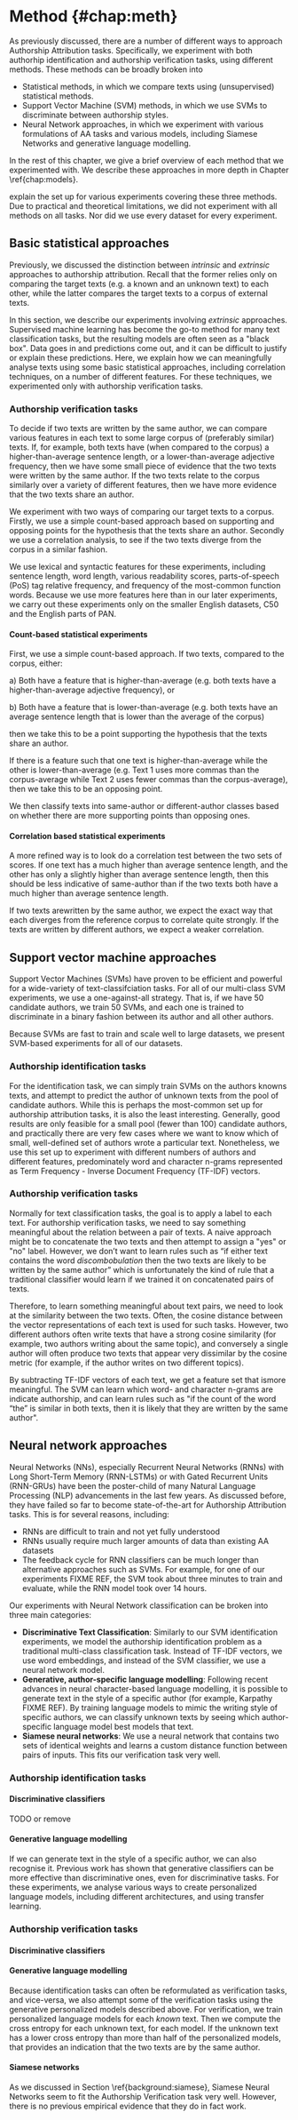 Method {#chap:meth}
======

As previously discussed, there are a number of different ways to approach Authorship Attribution tasks. Specifically, we experiment with both authorhip identification and authorship verification tasks, using different methods. These methods can be broadly broken into

-   Statistical methods, in which we compare texts using (unsupervised) statistical methods.
-   Support Vector Machine (SVM) methods, in which we use SVMs to discriminate between authorship styles.
-   Neural Network approaches, in which we experiment with various formulations of AA tasks and various models, including Siamese Networks and generative language modelling.

In the rest of this chapter, we give a brief overview of each method that we experimented with. We describe these approaches in more depth in Chapter \ref{chap:models}.

explain the set up for various experiments covering these three methods. Due to practical and theoretical limitations, we did not experiment with all methods on all tasks. Nor did we use every dataset for every experiment. 

Basic statistical approaches
----------------------------

Previously, we discussed the distinction between *intrinsic* and *extrinsic* approaches to authorship attribution. Recall that the former relies only on comparing the target texts (e.g. a known and an unknown text) to each other, while the latter compares the target texts to a corpus of external texts. 

In this section, we describe our experiments involving *extrinsic* approaches. Supervised machine learning has become the go-to method for many text classification tasks, but the resulting models are often seen as a "black box". Data goes in and predictions come out, and it can be difficult to justify or explain these predictions. Here, we explain how we can meaningfully analyse texts using some basic statistical approaches, including correlation techniques, on a number of different features. For these techniques, we experimented only with authorship verification tasks.

### Authorship verification tasks

To decide if two texts are written by the same author, we can compare various features in each text to some large corpus of (preferably similar) texts. If, for example, both texts have (when compared to the corpus) a higher-than-average sentence length, or a lower-than-average adjective frequency, then we have some small piece of evidence that the two texts were written by the same author. If the two texts relate to the corpus similarly over a variety of different features, then we have more evidence that the two texts share an author.

We experiment with two ways of comparing our target texts to a corpus. Firstly, we use a simple count-based approach based on supporting and opposing points for the hypothesis that the texts share an author. Secondly we use a correlation analysis, to see if the two texts diverge from the corpus in a similar fashion.

We use lexical and syntactic features for these experiments, including sentence length, word length, various readability scores, parts-of-speech (PoS) tag relative frequency, and frequency of the most-common function words. Because we use more features here than in our later experiments, we carry out these experiments only on the smaller English datasets, C50 and the English parts of PAN.

#### Count-based statistical experiments

 First, we use a simple count-based approach. If two texts, compared to the corpus, either:

a) Both have a feature that is higher-than-average (e.g. both texts have a higher-than-average adjective frequency), or

b) Both have a feature that is lower-than-average (e.g. both texts have an average sentence length that is lower than the average of the corpus)

then we take this to be a point supporting the hypothesis that the texts share an author.

If there is a feature such that one text is higher-than-average while the other is lower-than-average (e.g. Text 1 uses more commas than the corpus-average while Text 2 uses fewer commas than the corpus-average), then we take this to be an opposing point.

We then classify texts into same-author or different-author classes based on whether there are more supporting points than opposing ones.

#### Correlation based statistical experiments

A more refined way is to look do a correlation test between the two sets of scores. If one text has a much higher than average sentence length, and the other has only a slightly higher than average sentence length,
then this should be less indicative of same-author than if the two texts both have a much higher than average sentence length. 

If two texts arewritten by the same author, we expect the exact way that each diverges from the reference corpus to correlate quite strongly. If the texts are written by different authors, we expect a weaker correlation.

Support vector machine approaches
---------------------------------

Support Vector Machines (SVMs) have proven to be efficient and powerful for a wide-variety of text-classifciation tasks. For all of our multi-class SVM experiments, we use a one-against-all strategy. That is, if we have 50 candidate authors, we train 50 SVMs, and each one is trained to discriminate in a binary fashion between its author and all other authors.

Because SVMs are fast to train and scale well to large datasets, we present SVM-based experiments for all of our datasets.

### Authorship identification tasks

For the identification task, we can simply train SVMs on the authors knowns texts, and attempt to predict the author of unknown texts from the pool of candidate authors. While this is perhaps the most-common set up for authorship attribution tasks, it is also the least interesting. Generally, good results are only feasible for a small pool (fewer than 100) candidate authors, and practically there are very few cases where we want to know which of small, well-defined set of authors wrote a particular text. Nonetheless, we use this set up to experiment with different numbers of authors and different features, predominately word and character n-grams represented as Term Frequency - Inverse Document Frequency (TF-IDF) vectors.

### Authorship verification tasks

Normally for text classification tasks, the goal is to apply a label to each text. For authorship verification tasks, we need to say something meaningful about the relation between a pair of texts. A naive approach might be to concatenate the two texts and then attempt to assign a "yes" or "no" label. However, we don’t want to learn rules such as “if either text contains the word *discombobulation* then the two texts are likely to be written by the same author” which is unfortunately the kind of rule that a traditional classifier would learn if we trained it on concatenated pairs of texts. 

Therefore, to learn something meaningful about text pairs, we need to look at the similarity between the two texts. Often, the cosine distance between the vector representations of each text is used for such tasks. However, two different authors often write texts that have a strong cosine similarity (for example, two authors writing about the same topic), and conversely a single author will often produce two texts that appear very dissimilar by the cosine metric (for example, if the author writes on two different topics). 

By subtracting TF-IDF vectors of each text, we get a feature set that ismore meaningful. The SVM can learn which word- and character n-grams are indicate authorship, and can learn rules such as "if the count of the word “the” is similar in both texts, then it is likely that they are written by the same author".



Neural network approaches
-------------------------

Neural Networks (NNs), especially Recurrent Neural Networks (RNNs) with Long Short-Term Memory (RNN-LSTMs) or with Gated Recurrent Units (RNN-GRUs) have been the poster-child of many Natural Language Processing (NLP) advancements in the last few years. As discussed before, they have failed so far to become state-of-the-art for Authorship Attribution tasks. This is for several reasons, including:

* RNNs are difficult to train and not yet fully understood
* RNNs usually require much larger amounts of data than existing AA datasets
* The feedback cycle for RNN classifiers can be much longer than alternative approaches such as SVMs. For example, for one of our experiments FIXME REF, the SVM took about three minutes to train and evaluate, while the RNN model took over 14 hours. 

Our experiments with Neural Network classification can be broken into three main categories:

* **Discriminative Text Classification**: Similarly to our SVM identification experiments, we model the authorship identification problem as a traditional multi-class classification task. Instead of TF-IDF vectors, we use word embeddings, and instead of the SVM classifier, we use a neural network model.
* **Generative, author-specific language modelling**: Following recent advances in neural character-based language modelling, it is possible to generate text in the style of a specific author (for example, Karpathy FIXME REF). By training language models to mimic the writing style of specific authors, we can classify unknown texts by seeing which author-specific language model best models that text.
* **Siamese neural networks**: We use a neural network that contains two sets of identical weights and learns a custom distance function between pairs of inputs. This fits our verification task very well.

### Authorship identification tasks

#### Discriminative classifiers

TODO or remove

#### Generative language modelling

If we can generate text in the style of a specific author, we can also recognise it. Previous work has shown that generative classifiers can be more effective than discriminative ones, even for discriminative tasks. For these experiments, we analyse various ways to create personalized language models, including different architectures, and using transfer learning.

### Authorship verification tasks

#### Discriminative classifiers

#### Generative language modelling

Because identification tasks can often be reformulated as verification tasks, and vice-versa, we also attempt some of the verification tasks using the generative personalized models described above. For verification, we train personalized language models for each *known* text. Then we compute the cross entropy for each unknown text, for each model. If the unknown text has a lower cross entropy than more than half of the personalized models, that provides an indication that the two texts are by the same author.

#### Siamese networks

As we discussed in Section \ref{background:siamese}, Siamese Neural Networks seem to fit the Authorship Verification task very well. However, there is no previous empirical evidence that they do in fact work.



